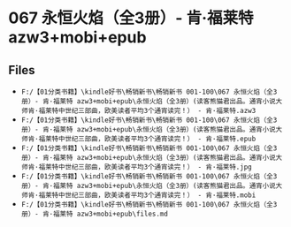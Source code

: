 # 067 永恒火焰（全3册）- 肯·福莱特 azw3+mobi+epub

## Files

- `F:/【01分类书籍】\kindle好书\畅销新书\畅销新书 001-100\067 永恒火焰（全3册）- 肯·福莱特 azw3+mobi+epub\永恒火焰（全3册）(读客熊猫君出品。通宵小说大师肯·福莱特中世纪三部曲，欧美读者平均3个通宵读完！） - 肯·福莱特.azw3`
- `F:/【01分类书籍】\kindle好书\畅销新书\畅销新书 001-100\067 永恒火焰（全3册）- 肯·福莱特 azw3+mobi+epub\永恒火焰（全3册）(读客熊猫君出品。通宵小说大师肯·福莱特中世纪三部曲，欧美读者平均3个通宵读完！） - 肯·福莱特.epub`
- `F:/【01分类书籍】\kindle好书\畅销新书\畅销新书 001-100\067 永恒火焰（全3册）- 肯·福莱特 azw3+mobi+epub\永恒火焰（全3册）(读客熊猫君出品。通宵小说大师肯·福莱特中世纪三部曲，欧美读者平均3个通宵读完！） - 肯·福莱特.jpg`
- `F:/【01分类书籍】\kindle好书\畅销新书\畅销新书 001-100\067 永恒火焰（全3册）- 肯·福莱特 azw3+mobi+epub\永恒火焰（全3册）(读客熊猫君出品。通宵小说大师肯·福莱特中世纪三部曲，欧美读者平均3个通宵读完！） - 肯·福莱特.mobi`
- `F:/【01分类书籍】\kindle好书\畅销新书\畅销新书 001-100\067 永恒火焰（全3册）- 肯·福莱特 azw3+mobi+epub\files.md`

